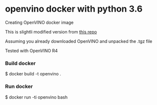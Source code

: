# openvino docker with python 3.6
Creating OpenVINO docker image

This is slightli modified version from [this repo](https://github.com/mateoguzman/openvino-docker)

Assuming you already downloaded OpenVINO and unpacked the .tgz file 

Tested with OpenVINO R4

### Build docker
$ docker build -t openvino . 

### Run docker
$ docker run -ti openvino bash 

